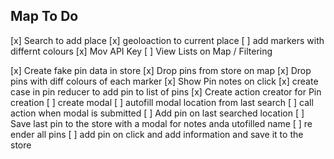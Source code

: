 ## Map To Do

[x] Search to add place
[x] geoloaction to current place
[ ] add markers with differnt colours
[x] Mov API Key
[ ] View Lists on Map / Filtering

[x] Create fake pin data in store
[x] Drop pins from store on map
[x] Drop pins with diff colours of each marker
[x] Show Pin notes on click
[x] create case in pin reducer to add pin to list of pins
[x] Create action creator for Pin creation
[ ] create modal
[ ] autofill modal location from last search
[ ] call action when modal is submitted
[ ] Add pin on last searched location
[ ] Save last pin to the store with a modal for notes anda utofilled name
[ ] re ender all pins
[ ] add pin on click and add information and save it to the store
